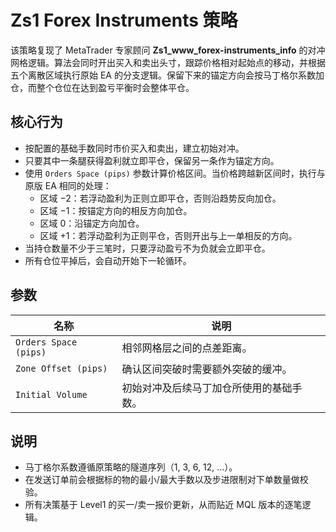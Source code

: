 # Zs1 Forex Instruments 策略

该策略复现了 MetaTrader 专家顾问 **Zs1_www_forex-instruments_info** 的对冲网格逻辑。算法会同时开出买入和卖出头寸，跟踪价格相对起始点的移动，并根据五个离散区域执行原始 EA 的分支逻辑。保留下来的锚定方向会按马丁格尔系数加仓，而整个仓位在达到盈亏平衡时会整体平仓。

## 核心行为

- 按配置的基础手数同时市价买入和卖出，建立初始对冲。
- 只要其中一条腿获得盈利就立即平仓，保留另一条作为锚定方向。
- 使用 `Orders Space (pips)` 参数计算价格区间。当价格跨越新区间时，执行与原版 EA 相同的处理：
  - 区域 −2：若浮动盈利为正则立即平仓，否则沿趋势反向加仓。
  - 区域 −1：按锚定方向的相反方向加仓。
  - 区域 0：沿锚定方向加仓。
  - 区域 +1：若浮动盈利为正则平仓，否则开出与上一单相反的方向。
- 当持仓数量不少于三笔时，只要浮动盈亏不为负就会立即平仓。
- 所有仓位平掉后，会自动开始下一轮循环。

## 参数

| 名称 | 说明 |
| --- | --- |
| `Orders Space (pips)` | 相邻网格层之间的点差距离。 |
| `Zone Offset (pips)` | 确认区间突破时需要额外突破的缓冲。 |
| `Initial Volume` | 初始对冲及后续马丁加仓所使用的基础手数。 |

## 说明

- 马丁格尔系数遵循原策略的隧道序列（1, 3, 6, 12, ...）。
- 在发送订单前会根据标的物的最小/最大手数以及步进限制对下单数量做校验。
- 所有决策基于 Level1 的买一/卖一报价更新，从而贴近 MQL 版本的逐笔逻辑。
